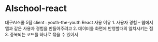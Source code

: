 # AIschool-react
대구AI스쿨 5팀
client : youth-the-youth
React 사용 이유
	1. 사용자 경험 – 웹에서 앱과 같은 사용자 경험을 만들어주려고
	2. 데이터를 화면에 반영할때의 일치시키는 점
	3. 중복되는 코드를 하나로 묶을 수 있어서
